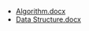 <!--
title: Algorithms
date: 2016-11-19 20:07:11
tags:
- Algorithm
- Data Structure
-->
* [Algorithm.docx](https://github.com/zhuzhigao/PersonalMaterials/raw/master/Algorithms/Algorithm.docx)
* [Data Structure.docx](https://github.com/zhuzhigao/PersonalMaterials/raw/master/Algorithms/Data%20Structure.docx)
<!-- more -->
